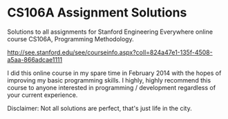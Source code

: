 CS106A Assignment Solutions
============================

Solutions to all assignments for Stanford Engineering Everywhere online course CS106A, Programming Methodology.

http://see.stanford.edu/see/courseinfo.aspx?coll=824a47e1-135f-4508-a5aa-866adcae1111 

I did this online course in my spare time in February 2014 with the hopes of improving my basic programming skills. I highly, highly recommend this course to anyone interested in programming / development regardless of your current experience. 

Disclaimer: Not all solutions are perfect, that's just life in the city.